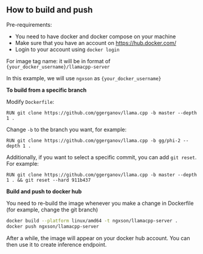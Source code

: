 ## How to build and push

Pre-requirements:
- You need to have docker and docker compose on your machine
- Make sure that you have an account on https://hub.docker.com/
- Login to your account using `docker login`

For image tag name: it will be in format of `{your_docker_username}/llamacpp-server`

In this example, we will use `ngxson` as `{your_docker_username}`

**To build from a specific branch**

Modify `Dockerfile`:

```
RUN git clone https://github.com/ggerganov/llama.cpp -b master --depth 1 .
```

Change `-b` to the branch you want, for example:

```
RUN git clone https://github.com/ggerganov/llama.cpp -b gg/phi-2 --depth 1 .
```

Additionally, if you want to select a specific commit, you can add `git reset`. For example:

```
RUN git clone https://github.com/ggerganov/llama.cpp -b master --depth 1 . && git reset --hard 911b437
```

**Build and push to docker hub**

You need to re-build the image whenever you make a change in Dockerfile (for example, change the git branch)

```sh
docker build --platform linux/amd64 -t ngxson/llamacpp-server .
docker push ngxson/llamacpp-server
```

After a while, the image will appear on your docker hub account. You can then use it to create inference endpoint.
